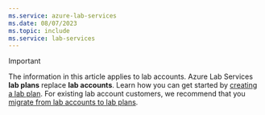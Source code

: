```yaml
---
ms.service: azure-lab-services
ms.date: 08/07/2023
ms.topic: include
ms.service: lab-services
---
```

> [!IMPORTANT]
> The information in this article applies to lab accounts. Azure Lab Services **lab plans** replace **lab accounts**. Learn how you can get started by [creating a lab plan](../quick-create-resources.md). For existing lab account customers, we recommend that you [migrate from lab accounts to lab plans](../how-to-migrate-lab-acounts-to-lab-plans.md).
